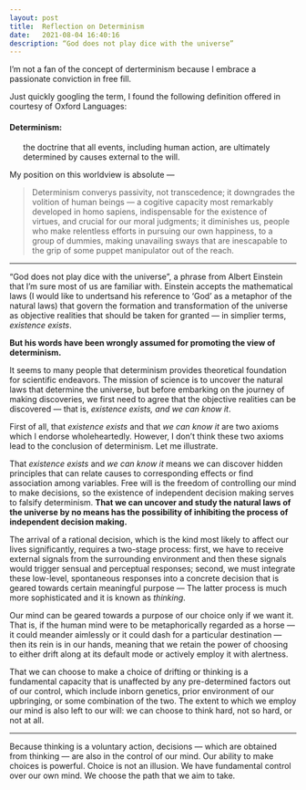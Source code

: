 ```yaml
---
layout: post
title:  Reflection on Determinism
date:   2021-08-04 16:40:16
description: “God does not play dice with the universe”
---
```

I’m not a fan of the concept of derterminism because I embrace a passionate conviction in free fill.

Just quickly googling the term, I found the following definition offered in courtesy of Oxford Languages:<br>

#### Determinism:
<ul>
     the doctrine that all events, including human action, are ultimately determined by causes external to the will.
</ul>

My position on this worldview is absolute —

<blockquote>
    Determinism converys passivity, not transcedence; it downgrades the volition of human beings — a cogitive capacity most remarkably developed in homo sapiens, indispensable for the existence of virtues, and crucial for our moral judgments; it diminishes us, people who make relentless efforts in pursuing our own happiness, to a group of dummies, making unavailing sways that are inescapable to the grip of some puppet manipulator out of the reach.
</blockquote>

<hr>

“God does not play dice with the universe”, a phrase from Albert Einstein that I’m sure most of us are familiar with. Einstein accepts the mathematical laws (I would like to undertsand his reference to ‘God’ as a metaphor of the natural laws) that govern the formation and transformation of the universe as objective realities that should be taken for granted — in simplier terms, *existence exists*.

**But his words have been wrongly assumed for promoting the view of determinism.**

It seems to many people that determinism provides theoretical foundation for scientific endeavors. The mission of science is to uncover the natural laws that determine the universe, but before embarking on the journey of making discoveries, we first need to agree that the objective realities can be discovered — that is, *existence exists, and we can know it*.

First of all, that *existence exists* and that *we can know it* are two axioms which I endorse wholeheartedly. However, I don’t think these two axioms lead to the conclusion of determinism. Let me illustrate.

That *existence exists* and *we can know it* means we can discover hidden principles that can relate causes to corresponding effects or find association among variables. Free will is the freedom of controlling our mind to make decisions, so the existence of independent decision making serves to falsify determinism. **That we can uncover and study the natural laws of the universe by no means has the possibility of inhibiting the process of independent decision making.**

The arrival of a rational decision, which is the kind most likely to affect our lives significantly, requires a two-stage process: first, we have to receive external signals from the surrounding environment and then these signals would trigger sensual and perceptual responses; second, we must integrate these low-level, spontaneous responses into a concrete decision that is geared towards certain meaningful purpose — The latter process is much more sophisticated and it is known as *thinking*.

Our mind can be geared towards a purpose of our choice only if we want it. That is, if the human mind were to be metaphorically regarded as a horse — it could meander aimlessly or it could dash for a particular destination — then its rein is in our hands, meaning that we retain the power of choosing to either drift along at its default mode or actively employ it with alertness.

That we can choose to make a choice of drifting or thinking is a fundamental capacity that is unaffected by any pre-determined factors out of our control, which include inborn genetics, prior environment of our upbringing, or some combination of the two. The extent to which we employ our mind is also left to our will: we can choose to think hard, not so hard, or not at all.

<hr>

Because thinking is a voluntary action, decisions — which are obtained from thinking — are also in the control of our mind. Our ability to make choices is powerful. Choice is not an illusion. We have fundamental control over our own mind. We choose the path that we aim to take.
